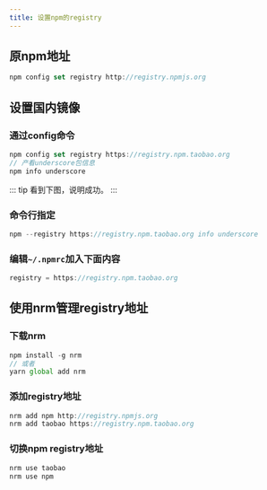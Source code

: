 ```yaml
---
title: 设置npm的registry
---
```

## 原npm地址
```js
npm config set registry http://registry.npmjs.org
```
## 设置国内镜像
### 通过config命令
```js
npm config set registry https://registry.npm.taobao.org
// 产看underscore包信息
npm info underscore
```
::: tip
看到下图，说明成功。
:::
<img :src="$withBase('/nodejs/nrm.png')" alt="">

### 命令行指定
```js
npm --registry https://registry.npm.taobao.org info underscore
```
### 编辑`~/.npmrc`加入下面内容
```js
registry = https://registry.npm.taobao.org
```
## 使用nrm管理registry地址
### 下载nrm
```js
npm install -g nrm
// 或者
yarn global add nrm
```
### 添加registry地址
```js
nrm add npm http://registry.npmjs.org
nrm add taobao https://registry.npm.taobao.org
```
### 切换npm registry地址
```js
nrm use taobao
nrm use npm
```